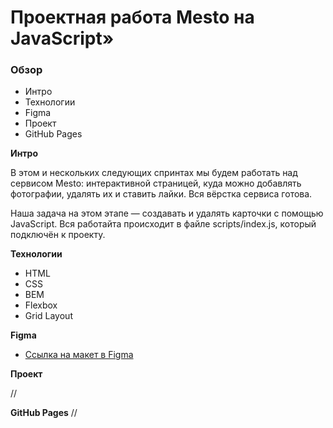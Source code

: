 # Проектная работа Mesto на JavaScript»

### Обзор

- Интро
- Технологии
- Figma
- Проект
- GitHub Pages

**Интро**

В этом и нескольких следующих спринтах мы будем работать над сервисом Mesto: интерактивной страницей, куда можно добавлять фотографии, удалять их и ставить лайки.
Вся вёрстка сервиса готова. 

Наша задача на этом этапе — создавать и удалять карточки с помощью JavaScript. Вся работайта происходит в файле scripts/index.js, который подключён к проекту.

**Технологии**

- HTML
- CSS
- BEM
- Flexbox
- Grid Layout

**Figma**

- [Ссылка на макет в Figma](https://www.figma.com/file/bjyvbKKJN2naO0ucURl2Z0/JavaScript.-Sprint-5?node-id=0%3A1)

**Проект**

//

**GitHub Pages**
//
